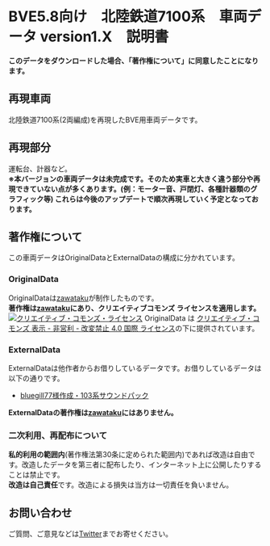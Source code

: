 # BVE5.8向け　北陸鉄道7100系　車両データ version1.X　説明書

**このデータをダウンロードした場合、「著作権について」に同意したことになります。**<br>

## 再現車両
北陸鉄道7100系(2両編成)を再現したBVE用車両データです。<br>

## 再現部分
運転台、計器など。<br>
**※本バージョンの車両データは未完成です。そのため実車と大きく違う部分や再現できていない点が多くあります。(例：モーター音、戸閉灯、各種計器類のグラフィック等)
これらは今後のアップデートで順次再現していく予定となっております。**<br>

## 著作権について
この車両データはOriginalDataとExternalDataの構成に分かれています。<br>

### OriginalData
OriginalDataは[zawataku](https://github.com/zawataku)が制作したものです。<br>
**著作権は[zawataku](https://github.com/zawataku)にあり、クリエイティブコモンズ ライセンスを適用します。**<br>
<a rel="license" href="https://creativecommons.org/licenses/by-nc-nd/4.0/deed.ja">
  <img alt="クリエイティブ・コモンズ・ライセンス" style="border-width:0" src="https://i.creativecommons.org/l/by-nc-nd/4.0/88x31.png" /></a>
  OriginalData は <a rel="license" href="http://creativecommons.org/licenses/by-nc-nd/4.0/">クリエイティブ・コモンズ 表示 - 非営利 - 改変禁止 4.0 国際 ライセンス</a>の下に提供されています。<br>

### ExternalData
ExternalDataは他作者からお借りしているデータです。お借りしているデータは以下の通りです。<br>
* [bluegill77様作成・103系サウンドパック](https://bluegill77.jimdofree.com/%E7%B4%A0%E6%9D%90%E3%83%87%E3%83%BC%E3%82%BF/)

**ExternalDataの著作権は[zawataku](https://github.com/zawataku)にはありません。**<br>

### 二次利用、再配布について
**私的利用の範囲内**(著作権法第30条に定められた範囲内)であれば改造は自由です。改造したデータを第三者に配布したり、インターネット上に公開したりすることは禁止です。<br>
**改造は自己責任**です。改造による損失は当方は一切責任を負いません。<br>

## お問い合わせ
ご質問、ご意見などは[Twitter](https://twitter.com/zawataku0819)までお寄せください。<br>
